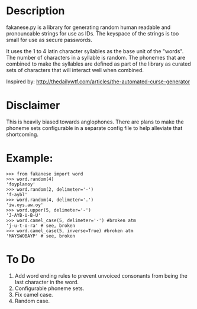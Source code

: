 # Description
fakanese.py is a library for generating random human readable and pronouncable strings for use as IDs. The keyspace of the strings is too small for use as secure passwords.

It uses the 1 to 4 latin character syllables as the base unit of the "words". The number of characters in a syllable is random. The phonemes that are combined to make the syllables are defined as part of the library as curated sets of characters that will interact well when combined.

Inspired by: http://thedailywtf.com/articles/the-automated-curse-generator

# Disclaimer
This is heavily biased towards anglophones. There are plans to make the phoneme sets configurable in a separate config file to help alleviate that shortcoming. 

# Example:
```
>>> from fakanese import word
>>> word.random(4)
'foyplanoy'
>>> word.random(2, delimeter='-')
'f-aybl'
>>> word.random(4, delimeter='.')
'iw.oys.aw.oy'
>>> word.upper(5, delimeter='-')
'J-AYB-U-B-U'
>>> word.camel_case(5, delimeter='-') #broken atm
'j-u-t-o-ra' # see, broken
>>> word.camel_case(5, inverse=True) #broken atm
'MAYSWOBAYP' # see, broken
```

# To Do
1. Add word ending rules to prevent unvoiced consonants from being the last character in the word.
1. Configurable phoneme sets.
1. Fix camel case.
1. Random case.
